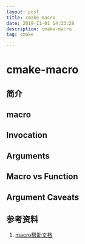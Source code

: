 ```yaml
---
layout: post
title: cmake-macro
date: 2019-11-01 14:33:28
description: cmake-macro
tag: cmake

---
```

# cmake-macro

## 简介

## macro

## Invocation

## Arguments

## Macro vs Function

## Argument Caveats

## 参考资料

1. [macro帮助文档](https://cmake.org/cmake/help/latest/command/macro.html)